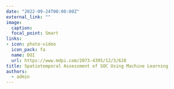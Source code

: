 ```yaml
---
date: "2022-09-24T00:00:00Z"
external_link: ""
image:
  caption: 
  focal_point: Smart
links:
- icon: photo-video
  icon_pack: fa
  name: DOI
  url: https://www.mdpi.com/2073-4395/12/3/628
title: Spatiotemporal Assessment of SOC Using Machine Learning
authors: 
  - admin
---
```

